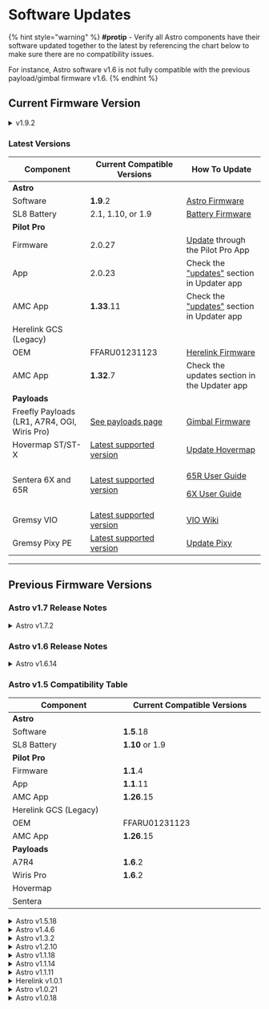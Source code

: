 # Software Updates

{% hint style="warning" %}
**#protip​** - ​Verify all Astro components have their software updated together to the latest by referencing the chart below to make sure there are no compatibility issues.

For instance, Astro software v1.6 is not fully compatible with the previous payload/gimbal firmware v1.6.
{% endhint %}



## Current Firmware Version

<details>

<summary>v1.9.2</summary>

* **Summary**: Introduces Astro Max and Freefly OGI Payload
* **Release Date**: January 2024
* **Versions in this package**:&#x20;
  * Astro Skynode: v1.9.2
  *   AMC: 1.33.11


*   **Notes**

    Astro v1.7 -> v1.9

    * New: Freefly OGI Payload support
    * Fix: Adds GPS tagging from GPS altitude. This is a patch to improve height accuracy in RTK tagged images.
    * Fix: Remove button mapping fltmode5 = -1. It was causing issues if the assigned channel was active.
    * Fix (going from v1.9.2 to v1.9.2): Freefly has identified an issue in Astro Max firmware v1.9.1 where the system may fail to detect landing and thus not disarm. v1.9.2 has a parameter value update to correct this issue.

    \


    AMC v1.32.7 -> v1.33.11

    * New: Freefly OGI Payload support
      * Adds custom camera actions 1-3
      * Custom camera action 1 is mapped to GEM on/off.



</details>



### Latest Versions

<table data-full-width="true"><thead><tr><th width="221">Component</th><th width="248">Current Compatible Versions</th><th width="245">How To Update</th></tr></thead><tbody><tr><td><strong>Astro</strong></td><td></td><td></td></tr><tr><td>                Software</td><td><strong>1.9</strong>.2</td><td><a href="software.md#updating-astro-firmware">Astro Firmware</a></td></tr><tr><td>                SL8 Battery</td><td>2.1, 1.10, or 1.9</td><td><a href="https://app.gitbook.com/s/-LaNHxABbg20hfA0zTDQ/products/superlight-batteries/maintenance#firmware-update">Battery Firmware</a></td></tr><tr><td><strong>Pilot Pro</strong></td><td></td><td></td></tr><tr><td>                Firmware</td><td>2.0.27</td><td><a href="https://freefly.gitbook.io/pilot-pro-public/maintenance/software-and-firmware-updates#how-to-update-pilot-pro-firmware">Update</a> through the Pilot Pro App</td></tr><tr><td>                App</td><td>2.0.23</td><td>Check the <a href="https://freefly.gitbook.io/pilot-pro-public/maintenance/software-and-firmware-updates#app-updates">"updates"</a> section in Updater app</td></tr><tr><td>                AMC App</td><td><strong>1.33</strong>.11</td><td>Check the <a href="https://freefly.gitbook.io/pilot-pro-public/maintenance/software-and-firmware-updates#app-updates">"updates"</a> section in Updater app</td></tr><tr><td>Herelink GCS (Legacy)</td><td></td><td></td></tr><tr><td>                OEM</td><td>FFARU01231123</td><td><a href="../../other-user-manuals/ecosystem/components/pilot-handsets/herelink-controller-maintenance/updating-herelink-software.md">Herelink Firmware</a></td></tr><tr><td>                AMC App</td><td><strong>1.32</strong>.7</td><td>Check the updates section in the Updater app</td></tr><tr><td><strong>Payloads</strong></td><td></td><td></td></tr><tr><td>Freefly Payloads (LR1, A7R4, OGI, Wiris Pro)</td><td><a href="https://freefly.gitbook.io/astro-public/other-user-manuals/freefly-payloads/workflows-maintenance-updates/gimbal-firmware">See payloads page</a></td><td><a href="https://freefly.gitbook.io/astro-public/other-user-manuals/payloads/lr1-payload/gimbal-and-camera-software">Gimbal Firmware</a></td></tr><tr><td>Hovermap ST/ST-X</td><td><a href="https://freefly.gitbook.io/astro-public/other-user-manuals/3rd-party-payloads/hovermap-st-x-lidar/hovermap-setup-on-astro">Latest supported version</a></td><td><a href="https://knowledge.emesent.com/hovermap">Update Hovermap</a></td></tr><tr><td>Sentera 6X and 65R</td><td><a href="https://freefly.gitbook.io/astro-public/other-user-manuals/3rd-party-payloads/sentera-6x-65r">Latest supported version</a></td><td><p><a href="https://sentera.gitbook.io/65r-sensor-user-guide">65R User Guide</a></p><p><a href="https://sentera.gitbook.io/6x-multispectral-sensor-user-guide">6X User Guide</a></p></td></tr><tr><td>Gremsy VIO</td><td><a href="https://freefly.gitbook.io/astro-public/other-user-manuals/3rd-party-payloads/gremsy-vio">Latest supported version</a></td><td><a href="https://docs.gremsy.com/payloads/vio">VIO Wiki</a></td></tr><tr><td>Gremsy Pixy PE</td><td><a href="https://freefly.gitbook.io/astro-public/other-user-manuals/3rd-party-payloads/gremsy-pixy-pe">Latest supported version</a></td><td><a href="https://docs.gremsy.com/pixy-and-mio/pixy-u">Update Pixy</a></td></tr></tbody></table>









***

## Previous Firmware Versions

### Astro v1.7 Release Notes

<details>

<summary>Astro v1.7.2</summary>

* **Summary**: Introduces integration for LR1 Thermal Module \[Boson 640R], and various improvements
* **Release Date**: September 2024
* **Versions in this package**:&#x20;
  * Astro Skynode: v1.7.2
  *   AMC: 1.32.7


* **Notes**
  * **Read more details** [**here**](astro-software-v1.7-whats-new.md)**!**
  * New: Integrated LR1 Thermal Module \[Boson 640R]. Includes spot metering and digital zoom up to 8x
  * New: Digital Zoom 1.0 to 4.0x digital zoom on LR1 and A7R4 Payloads for live preview and saved images/videos.&#x20;
  * New: Tap to Focus for LR1 and A7R Payloads
  * New: Payload zoom on Pilot Pro right side rocker. Zoom function is now mapped to the right hand rocker (below R1 button) on Pilot Pro. This works for LR1 Payload, AR4 Payload, Thermal Module for LR1, Wiris Pro Payload
  * Fixes and Improvements:
    * LR1 Payload - Fixed an overheat condition on bootup
    * LR1 Payload - Fixed soft focus in infinity focus mode
    * A7R4 Payload - Removed incorrect 50mm infinity focus setting
    * AMC - Removed Structure Scan
    * AMC - LR1 and Thermal Module appear as EO/IR toggle when both connected
    * Distance Sensor Module - can now select between ft. and meters
    * Distance Sensor Module - displays +99m when max range is reached
    * Added support for up to 3 cameras on Astro

- **Known Issues:**
  * Slow Mode's zoom rate scaling requires reinstallation. To enable it again, go to 10.41.1.1 Astro settings, find installed applications, and press the settings button on the Slow Mode app to initialize it.
  * Currently, video can only be recorded on LR1 and one additional camera (ex: LR1 and Thermal) simultaneously. Wiris Pro is treated in the software as one camera



</details>



### Astro v1.6 Release Notes

<details>

<summary>Astro v1.6.14</summary>

* **Summary**: Support for Astro Prime, Blue, and LR1 Payload
* **Release Date**: July 2024
* **Package version number**:  v1.6



**What's New**

* Integration with Freefly’s **Doodle radio modules**, an NDAA and Blue approved radio module.
  * Freefly built firmware with optimized configurations for real-world Astro flights.
  * Pairing Manager
  * Channel change settings
  * Logging option
  * Firmware updates
  * Option to enable RJ45

- Blue Security features that make Astro an approved[ Blue UAS](https://www.diu.mil/blue-uas-cleared-list)
  * Ability to enable/disable individual security features.
  * • Ability to add multi-user authentication for admins.
  * Stealth logging option that removes positional information from logs. (Please note that having this mode turned on will conflict with PPK mapping workflow)

* Mapping and Mission
  * Metadata updates:
    * See the latest version [here](https://docs.google.com/spreadsheets/d/1xIpZqTWhw0xUHtjHwL9-C6rHBFWwdkcftMq3vk0WBdo/edit?usp=sharing)
    * Added coordinate system to JPEG XMP metadata.
    * Added use of UTC time for date and time in Exif metadata.
    * Added RTK accuracy tag to XMP.
    * Fixed camera attitude in XMP tags.
    * Moved from DJI to Pixhawk XMP block. **This is important to note for mapping workflows**
  * Improved error handling when USB storage is disconnected.
  * PPK processing stability improvements.
  * New mission manager menu for integration with Auterion Suite Mission Sync.
  * Increased Corridor Scan max width to 500m.

- Payload
  * Integration with Freefly’s new Sony LR1 payload
    * Advanced payload parameters in AMC
    * Automatic tuning profiles based on detected lens.
  * Video recording settings for A7R and LR1 payloads.
  * Added JPEG quality setting options to the menu.
  * Fixed the gimbal angles display in AMC.
  * AMC now displays payload gimbal firmware version number.
  * Fixed gimbal tilt drift caused by AMC&#x20;

* Exposed the option to set COM\_RC\_OVERRIDE behavior in AMC safety tab. When this setting is enabled moving the RC sticks immediately gives control back to the pilot by automatically switching to Position mode and if position is unavailable, then to Altitude mode.



**Known Issues**

* **A7R4 and Wiris payloads** need their gimbal firmware updated to v1.7 or above. Not doing so will result in compatibility issues in performance.
*   **Hovermap ST-X payload** requires two parameter changes to work with 1.6 FW.&#x20;

    * Set MAV\_2\_MODE = Normal
    * Set COM\_RC\_IN\_MODE = RC Transmitter Only

    Hovermap is not yet compatible with Astro Blue/Doodle variant.&#x20;



</details>



### Astro v1.5 Compatibility Table

<table data-full-width="false"><thead><tr><th width="221">Component</th><th width="285">Current Compatible Versions</th></tr></thead><tbody><tr><td><strong>Astro</strong></td><td></td></tr><tr><td>                Software</td><td><strong>1.5</strong>.18</td></tr><tr><td>                SL8 Battery</td><td><strong>1.10</strong> or 1.9</td></tr><tr><td><strong>Pilot Pro</strong></td><td></td></tr><tr><td>                Firmware</td><td><strong>1.1</strong>.4</td></tr><tr><td>                App</td><td><strong>1.1</strong>.11</td></tr><tr><td>                AMC App</td><td><strong>1.26</strong>.15</td></tr><tr><td>Herelink GCS (Legacy)</td><td></td></tr><tr><td>                OEM</td><td>FFARU01231123</td></tr><tr><td>                AMC App</td><td><strong>1.26</strong>.15</td></tr><tr><td><strong>Payloads</strong></td><td></td></tr><tr><td>                A7R4</td><td><strong>1.6</strong>.2</td></tr><tr><td>                Wiris Pro</td><td><strong>1.6</strong>.2</td></tr><tr><td>                Hovermap</td><td></td></tr><tr><td>                Sentera</td><td></td></tr></tbody></table>



<details>

<summary>Astro v1.5.18</summary>

* **Summary**: Remote ID Support, Astro FPV integration, ESRI Site Scan and other bugfixes
* **Release Date**: March 2024
* **Versions in this package**:&#x20;
  * Astro Skynode: v1.5.18
  *   AMC (Android): v1.26.15


* **Notes**
  * New: [Standard Remote ID Integration](../../other-user-manuals/ecosystem/faa-remote-identification-rid.md)
  * New: [Astro FPV Support](https://store.freeflysystems.com/products/optional-fpv-system-for-astro)
  * New: Added [Sentera 6X and 65R](https://freeflysystems.com/payloads) options to AMC
  * ESRI Site Scan is now compatible with Astro v1.5 and above
  * Mission and Surveying Fixes:
    * Fixed a bug in the execution of missions with altitude changes. There was an issue with aircraft not always following the intended vertical flight trajectory between waypoints.
    * Fixed a bug where geotagged altitudes could be wrong when using a USB camera
    * Improved the Sony A7RIV triggering consistency during surveys. The jitter between triggers is now significantly reduced
    * Improved RTK geotagging. Previously, the vehicle's location was used to geotag images onboard the vehicle. Although the PPK workflow corrects for any shift during post-processing, accurate RTK geotagging must occur onboard for optimal precision.
    * Improved the speed in generating the necessary onboard PPK files by over 3 times
    * Fixed an issue with PPK process writing the same capture event twice in the Rinex file
    * Fixed issue that would cause the PPK status in AMC to be incorrect. In some cases the processing popup would never show up while in other cases it would show up but never go away
    * Fixed the 200 feet constrain on corridor width limit
    * **Known issue:** Site Scan Reality Engine does not correctly process the gimbal attitude, resulting in poor output maps. [Current workaround](https://freefly.gitbook.io/astro-public/other-user-manuals/payloads/a7r4-mapping-payload/operating-handbook/pro-tips) is to use the Legacy Engine
  * More
    * Optimized video streaming to the GCS by reducing the number of data spikes over the radio link
    * Added VEHICLE\_MANUFACTURER and MODEL for XMP metadata for easy ingestion by Trimble Business Center
    * Updated max yaw rate to 75 deg/s for more precise control
    * Added a guard to battery emergency logic. If a battery reports a sudden jump to 0% state of charge, Astro will do additional checks to see if this might be a faulty report, then it will initiate an RTL instead of a direct Land action.
    * Fixed and issue where slow mode intermittently using wrong camera for scaling
    * Improved data usage by not uploading photos to the suite that are taken while the drone is disarmed
    * Optimized photo storage on external USB stick. Depending on the usb stick write speed there could be situations where the photo storage would slow down the rest of the payload operations.
    * Fixed an issue that would cause the payload to never be detected after a brief payload disconnection
    * Added ability to center map on vehicle, on payload Center Field of View or both
    * Added software compatibility check between AMC and AuterionOS



</details>

<details>

<summary>Astro v1.4.6</summary>

* **Summary**: Introduces the Pilot Pro integration
* **Release Date**: November 2023
* **Versions in this package**:&#x20;
  *   Astro Skynode: v1.4.6


* **Notes**
  * **(Read more details** [**here**](astro-software-v1.4-whats-new.md)**)**
  * New: Pilot Pro Integration
  * New: Velocity Control (aka Slow Speed Mode)
  * Operational Behavior Changes
  * Herelink GCS Updates
  * User Interface (UI) Enhancements
  * Status and Monitoring Improvements
  * Photo Gallery Updates
  * Mapping and Mission Planning Updates
  * Auterion Suite Integration Updates
  * Fixes and Improvements

- **Known Issues:**
  * ESRI Site Scan Flight for ArcGIS is not supported with this software bundle.&#x20;
- **Important Note** for Herelink users -> [switching-to-freefly-updater.md](../../other-user-manuals/ecosystem/components/pilot-handsets/herelink-controller-maintenance/switching-to-freefly-updater.md "mention")



</details>

<details>

<summary>Astro v1.3.2</summary>

* **Summary**: Astro Software release that introduces the Wiris payload integration
* **Release Date**: June 2023
* **Versions in this package**:&#x20;
  *   Astro Skynode: v1.3.2

      * Herelink OEM build number: FFARU01230623


* **Notes**
  * **Introducing the Wiris Payload Integration.** [Read the manual here!](../../other-user-manuals/freefly-payloads/wiris-pro-payload/)
  * New service provider for terrain follow with v1.17.18. (AMC v1.17.17 or earlier will no longer have the terrain follow working starting July 2023)
  * Bugfix for a rare issue where orbit start commands would get delayed for multiple minutes



* **Known Issues:**
  * Herelink suggests that you should update the Air unit as well. However you don't need to update the air unit.
  * ESRI Site Scan Flight for ArcGIS soon to add support for this firmware

</details>

<details>

<summary>Astro v1.2.10</summary>

* **Summary**: Major Astro Software release that includes new Compassless flight mode, and dozens of new features and improvements
* **Release Date**: May 2023
* **Versions in this package**:&#x20;
  * Astro Skynode: v1.2.10
  * Herelink OEM build number: FFSRU01230515
* **Known Issues:**
  * v1.2.10 may display itself as v1.2.9 in AMC or in the Auterion Suite
  * Herelink suggests that you should update the Air unit as well. However, you don't need to update the air unit.
  * ESRI Site Scan Flight for ArcGIS soon to add support for this firmware
  * AMC Photo Gallery doesn't always load. This will be fixed soon

**Download** [**here**](https://drive.google.com/file/d/1Qp3qI54sjc3dEn-yHZDAYMRWuPZuaeQ3/view)

**Read more details** [**here**](astro-software-v1.2-whats-new.md)

</details>

<details>

<summary>Astro v1.1.18</summary>

* **Summary**: Several hotfixes that address safety critical issues
* **Release Date**: February 2023
* **Versions in this package**:&#x20;
  * Astro Skynode: v1.1.18
  * Herelink OEM build number: FFARU010624

**Notes**

* **Several hotfixes that address SD Card driver and priority issues that caused an Astro to crash**
  * Hotfixed SD Card driver to eliminate a possible hang when the SD card is disconnected during a wait for write to complete. This was the initial cause of the crash that triggered grounding
  * Removed PX4’s emergency logger priority boost mechanism which could hang the system if the logger or log\_writer thread was already hung (possibly due to the above issue). This priority boost is what promoted the stuck logging thread to max priority, with the intent of capturing what was wrong, but instead caused the processor to hang in the high priority loop.
  * Increase semaphore holder slots so that there is no situation where it could run out during a resource contention. This can happen during shutdown where multiple modules write parameters at the same time.&#x20;
  * Hotfixed px4io module to ensure DMA is properly closed and restarted in case of a transfer failure
  * Hotfixed px4io module to ensure that in case of corrupted SBUS data, the input processor can’t try and process more than the valid data

- **Hotfix for GPS dropouts affecting Astro functionality**
  * Default GPS configuration now disables Beidou constellation processing on the F9P GPS. There is a suspected weakness in the GPS firmware where bad SBAS data may cause added CPU load on the GPS and it becomes overloaded, which may cause GPS lock to drop for a few seconds.&#x20;

* **Known issue:** During testing, a Freefly Engineering aircraft failed to fully complete the disarm process. The motors shutdown, but the system hung. This has happened 3 times to this specific aircraft, including on older firmware. It is still being investigated, but we don’t believe this was added in this firmware. It has only happened to one vehicle, and failed safely each time.

- **Testing for this release included**
  * Hotfix specific test plan for the new changes
  * Full software validation testing
  * 50+ hours of functional flight time across over 10 pilots and Astros



**Read more details** [here](https://docs.google.com/document/d/1FyLmrl8n_S8AF9IlVJMZwn4WO1uzZpPA2jt0hxa9zwM/edit#heading=h.bf7erfhck8fc)



</details>

<details>

<summary>Astro v1.1.14</summary>

* **Summary**: Introducting ESRI Site Scan for ArcGIS integration
* **Release Date**: September 2022
* **Versions in this package**:&#x20;
  * Astro Skynode: v1.1.14
  * Herelink OEM build number: FFARU010624

**Notes**

* **New Feature:** Integration with ESRI Site Scan for ArcGIS!&#x20;
  * Complete solution - Freefly Astro integrated with Site Scan for ArcGIS provides a complete end-to-end drone mapping solution. From drone hardware, automated flight planning and execution, online and offline, to imagery processing on the cloud or on desktop, to advanced analysis in ArcGIS…
* **New Feature:** ExFat support. You can now use USB drives with any memory size, and format them using a Windows computer. Simply select ExFat format.&#x20;
* **Improvement:** auterionOS and AMC now uses a global counter for the pictures taken
* **Bugfix:** Fixed the camera pre-flight check fails

</details>

<details>

<summary>Astro v1.1.11</summary>

* **Summary**: Astro Map initial release
* **Release Date**: May 2022
* **Versions in this package**:&#x20;
  * Astro Skynode: v1.1.11
  * Herelink OEM build number: FFARU01220425

**Notes**

*   **Operational Behavior Changes**

    * **New Feature - Failsafe change**: Before executing critical and emergency battery failsafes, Astro now switches to “hold” mode for 10 seconds and shows an alert on the AMC. This allows the pilot to have an opportunity to take any manual action, such as aborting the RTL incase vehicle is operating below obstacles. RTL can be be cancelled by selecting any other flight mode.
    * **New Feature - Initial mode behavior change**: Astro will now boot into PENDING mode, and will transition to Position mode when GPS accuracy requirements are met. This prevents accidentally taking off before the Position mode is available and being confused as to why position hold and RTL failsafe is unavailable. If the pilot wants to takeoff before this (without GPS), they can switch to Altitude or Manual mode.&#x20;
    * New Feature: Astro will now go through a 3 stage landing for a smoother touchdown. This autoland is available within 50m horizontally and 30m vertically from the takeoff location. Outside of these bounds, Astro will autoland using the 2 stage touchdown, as it did in v1.0.21.
    * Improvement: Mission pause and resume actions will resume the mission from the last completed waypoint
    * Improvement: Mission and cruise speed defaults are set to 10 m/s
    * Improvement: Default mission altitude is set to 50m


*   **System and Other Changes**

    * New Feature: Astro will now GPS geotag the photos with high accuracy and move them any attached USB storage device. High accuracy is achieved with the integration of camera hotshoe signals, and 1PPS time synchronization
    * New Feature: Astro will automatically write GPS observation files to any attached USB storage device at end of flight for use in PPK processing of flight path or photos. If the aircraft is powered off before observation file writing is complete, it will be placed in a recovery folder on the USB drive at next boot.
    * New Feature: Herelink runs an additional app (Skyway) to route telemetry and video to hotspot devices. This allows connection of multiple devices to Herelink hotspot and stream data and video from Astro
    * Improvement: Astro prevents flashing non-Astro firmware releases to Skynode
    * Improvement: Astro requires a magnetometer calibration after firmware update and parameter reset


*   **AMC Changes**

    * New Feature: AMC will display estimated flight time remaining in minutes as a bar at the top of the screen
    * New Feature: Herelink radio signal strength indicator in status bar
    * New Feature: Support for Astro Map system
    * New Feature: Progress indicator after landing to let users know when GPS observations are done processing. You can set aircraft parameter GPS\_DUMP=0  to silence this notification (which will also disable writing data necessary for PPK processing).
    * Improvement: AMC now runs in background. Minimizing AMC app won’t trigger datalink failsafe
    * Improvement: Auterion suite pilot login
    * Improvement: Terrain collision calculations are improved when planning a mission
    * Improvement: UI for maximizing video window is improved
    * Bugfix: Performance impact of capturing hundreds of photos during a survey is reduced
    * Bugfix: Corridor scan will now trigger photos on all flight legs


*   **Developer/advanced user Changes**

    * New Feature: 1PPS pulse is available on the IO board ZPD connector
    * New Feature: Support for Mavlink Gimbal protocol V2 - [https://mavlink.io/en/services/gimbal\_v2.html](https://mavlink.io/en/services/gimbal_v2.html)
    * New Feature: Camera trigger and feedback is enabled
    * Improvement: External serial port is renamed from TELEM4 to PPB. Baud is now configured with SER\_PPB\_BAUD. Default baud rate is now 921600
    * Improvement: Astro now requires Smart batteries with firmware v1.9 and above (this should only impact beta testers, v1.9 was the initial public battery release firmware).


*   **More Details**

    * Astro v1.1.11 is based on AuterionOS 2.5 and APX4 2.5. Here are the detailed base image [release notes](https://docs.auterion.com/release-notes/flight-control/apx4-2.5/apx4-2.5.0)


* **Known Issues**
  * Switching from photo to video mode will work, however AMC will display an incorrect warning that it failed.

</details>

<details>

<summary>Herelink v1.0.1</summary>

* **Summary**: Herelink bugfix release
* **Release Date**: September 2021
* **Versions in this package**:&#x20;
  * Herelink OEM build number: FFSRU01210809

- **Notes**:
  * Bugfix: This version fixes an issue with the wifi hotspot intermittently stopping to work.

</details>

<details>

<summary>Astro v1.0.21</summary>



* **Summary**: Astro hotfix release
* **Release Date**: August 2021
* **Versions in this package**:&#x20;
  * Astro Skynode: v1.0.21

- **Notes**:
  * Bugfix: Slew rate limits are enabled to prevent an edge case where aggressive motor commands can cause motor controller to destabilize.

</details>

<details>

<summary>Astro v1.0.18</summary>

* **Summary**: Initial Astro release
* **Release Date**: July 2021
* **Versions in this package**:&#x20;
  * Astro Skynode: v1.0.18

</details>
